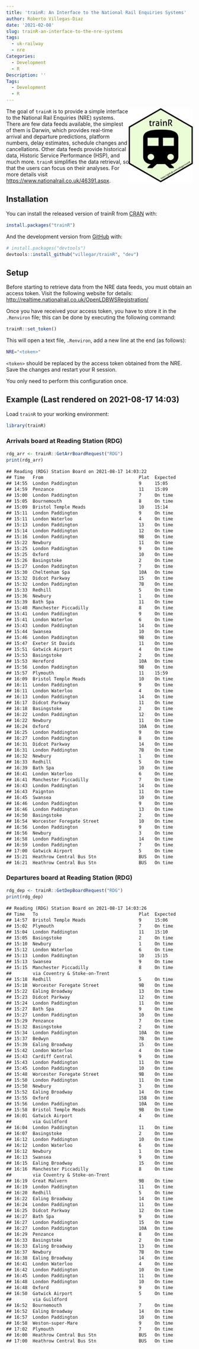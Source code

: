 ```yaml
---
title: 'trainR: An Interface to the National Rail Enquiries Systems'
author: Roberto Villegas-Diaz
date: '2021-02-08'
slug: trainR-an-interface-to-the-nre-systems
tags:
  - uk-railway
  - nre
Categories:
  - Development
  - R
Description: ''
Tags:
  - Development
  - R
---
```


<img src="https://raw.githubusercontent.com/villegar/trainR/main/inst/images/logo.png" alt="logo" align="right" height=200px/>

The goal of `trainR` is to provide a simple interface to the 
National Rail Enquiries (NRE) systems. There are few data feeds 
available, the simplest of them is Darwin, which provides real-time 
arrival and departure predictions, platform numbers, delay estimates, 
schedule changes and cancellations. Other data feeds provide historical 
data, Historic Service Performance (HSP), and much more. `trainR` 
simplifies the data retrieval, so that the users can focus on their 
analyses. For more details visit 
https://www.nationalrail.co.uk/46391.aspx.

## Installation

You can install the released version of trainR from [CRAN](https://CRAN.R-project.org) with:

``` r
install.packages("trainR")
```

And the development version from [GitHub](https://github.com/) with:

``` r
# install.packages("devtools")
devtools::install_github("villegar/trainR", "dev")
```

## Setup
Before starting to retrieve data from the NRE data feeds, you must obtain an access token. 
Visit the following website for details: http://realtime.nationalrail.co.uk/OpenLDBWSRegistration/

Once you have received your access token, you have to store it in the `.Renviron` file; this can be 
done by executing the following command:


```r
trainR::set_token()
```

This will open a text file, `.Renviron`, add a new line at the end (as follows):

```bash
NRE="<token>"
```

`<token>` should be replaced by the access token obtained from the NRE. Save the changes and restart 
your R session.

You only need to perform this configuration once.

## Example (Last rendered on 2021-08-17 14:03)

Load `trainR` to your working environment:

```r
library(trainR)
```

### Arrivals board at Reading Station (RDG)


```r
rdg_arr <- trainR::GetArrBoardRequest("RDG")
print(rdg_arr)
```

```
## Reading (RDG) Station Board on 2021-08-17 14:03:22
## Time   From                                    Plat  Expected
## 14:55  London Paddington                       9     15:05
## 14:59  Penzance                                11    15:09
## 15:00  London Paddington                       7     On time
## 15:05  Bournemouth                             8     On time
## 15:09  Bristol Temple Meads                    10    15:14
## 15:11  London Paddington                       9     On time
## 15:11  London Waterloo                         4     On time
## 15:13  London Paddington                       13    On time
## 15:14  London Paddington                       12    On time
## 15:16  London Paddington                       9B    On time
## 15:22  Newbury                                 11    On time
## 15:25  London Paddington                       9     On time
## 15:25  Oxford                                  10    On time
## 15:26  Basingstoke                             2     On time
## 15:27  London Paddington                       7     On time
## 15:30  Cheltenham Spa                          10A   On time
## 15:32  Didcot Parkway                          15    On time
## 15:32  London Paddington                       7B    On time
## 15:33  Redhill                                 5     On time
## 15:36  Newbury                                 1     On time
## 15:39  Bath Spa                                11    On time
## 15:40  Manchester Piccadilly                   8     On time
## 15:41  London Paddington                       9     On time
## 15:41  London Waterloo                         6     On time
## 15:43  London Paddington                       14    On time
## 15:44  Swansea                                 10    On time
## 15:46  London Paddington                       9B    On time
## 15:47  Exeter St Davids                        11    On time
## 15:51  Gatwick Airport                         4     On time
## 15:53  Basingstoke                             2     On time
## 15:53  Hereford                                10A   On time
## 15:56  London Paddington                       9B    On time
## 15:57  Plymouth                                11    15:59
## 16:09  Bristol Temple Meads                    10    On time
## 16:11  London Paddington                       9     On time
## 16:11  London Waterloo                         4     On time
## 16:13  London Paddington                       14    On time
## 16:17  Didcot Parkway                          11    On time
## 16:18  Basingstoke                             2     On time
## 16:22  London Paddington                       12    On time
## 16:22  Newbury                                 11    On time
## 16:24  Oxford                                  10A   On time
## 16:25  London Paddington                       9     On time
## 16:27  London Paddington                       8     On time
## 16:31  Didcot Parkway                          14    On time
## 16:31  London Paddington                       7B    On time
## 16:32  Newbury                                 1     On time
## 16:33  Redhill                                 5     On time
## 16:39  Bath Spa                                10    On time
## 16:41  London Waterloo                         6     On time
## 16:41  Manchester Piccadilly                   7     On time
## 16:43  London Paddington                       14    On time
## 16:43  Paignton                                11    On time
## 16:45  Swansea                                 10    On time
## 16:46  London Paddington                       9     On time
## 16:46  London Paddington                       13    On time
## 16:50  Basingstoke                             2     On time
## 16:54  Worcester Foregate Street               10    On time
## 16:56  London Paddington                       9     On time
## 16:56  Newbury                                 3     On time
## 16:58  London Paddington                       14    On time
## 16:59  London Paddington                       7     On time
## 17:00  Gatwick Airport                         5     On time
## 15:21  Heathrow Central Bus Stn                BUS   On time
## 16:21  Heathrow Central Bus Stn                BUS   On time
```

### Departures board at Reading Station (RDG)


```r
rdg_dep <- trainR::GetDepBoardRequest("RDG")
print(rdg_dep)
```

```
## Reading (RDG) Station Board on 2021-08-17 14:03:26
## Time   To                                      Plat  Expected
## 14:57  Bristol Temple Meads                    9     15:06
## 15:02  Plymouth                                7     On time
## 15:04  London Paddington                       11    15:10
## 15:05  Basingstoke                             2     On time
## 15:10  Newbury                                 1     On time
## 15:12  London Waterloo                         6     On time
## 15:13  London Paddington                       10    15:15
## 15:13  Swansea                                 9     On time
## 15:15  Manchester Piccadilly                   8     On time
##        via Coventry & Stoke-on-Trent           
## 15:18  Redhill                                 5     On time
## 15:18  Worcester Foregate Street               9B    On time
## 15:22  Ealing Broadway                         13    On time
## 15:23  Didcot Parkway                          12    On time
## 15:24  London Paddington                       11    On time
## 15:27  Bath Spa                                9     On time
## 15:27  London Paddington                       10    On time
## 15:29  Penzance                                7     On time
## 15:32  Basingstoke                             2     On time
## 15:34  London Paddington                       10A   On time
## 15:37  Bedwyn                                  7B    On time
## 15:39  Ealing Broadway                         15    On time
## 15:42  London Waterloo                         4     On time
## 15:43  Cardiff Central                         9     On time
## 15:43  London Paddington                       11    On time
## 15:45  London Paddington                       10    On time
## 15:48  Worcester Foregate Street               9B    On time
## 15:50  London Paddington                       11    On time
## 15:50  Newbury                                 3     On time
## 15:52  Ealing Broadway                         14    On time
## 15:55  Oxford                                  15B   On time
## 15:56  London Paddington                       10A   On time
## 15:58  Bristol Temple Meads                    9B    On time
## 16:01  Gatwick Airport                         4     On time
##        via Guildford                           
## 16:04  London Paddington                       11    On time
## 16:07  Basingstoke                             2     On time
## 16:12  London Paddington                       10    On time
## 16:12  London Waterloo                         6     On time
## 16:12  Newbury                                 1     On time
## 16:13  Swansea                                 9     On time
## 16:15  Ealing Broadway                         15    On time
## 16:16  Manchester Piccadilly                   8     On time
##        via Coventry & Stoke-on-Trent           
## 16:19  Great Malvern                           9B    On time
## 16:19  London Paddington                       11    On time
## 16:20  Redhill                                 5     On time
## 16:22  Ealing Broadway                         14    On time
## 16:24  London Paddington                       11    On time
## 16:25  Didcot Parkway                          12    On time
## 16:27  Bath Spa                                9     On time
## 16:27  London Paddington                       15    On time
## 16:27  London Paddington                       10A   On time
## 16:29  Penzance                                8     On time
## 16:33  Basingstoke                             2     On time
## 16:33  Ealing Broadway                         13    On time
## 16:37  Newbury                                 7B    On time
## 16:38  Ealing Broadway                         14    On time
## 16:41  London Waterloo                         4     On time
## 16:42  London Paddington                       10    On time
## 16:45  London Paddington                       11    On time
## 16:48  London Paddington                       10    On time
## 16:48  Oxford                                  9     On time
## 16:50  Gatwick Airport                         5     On time
##        via Guildford                           
## 16:52  Bournemouth                             7     On time
## 16:52  Ealing Broadway                         14    On time
## 16:57  London Paddington                       10    On time
## 16:58  Weston-super-Mare                       9     On time
## 17:02  Plymouth                                7     On time
## 16:00  Heathrow Central Bus Stn                BUS   On time
## 17:00  Heathrow Central Bus Stn                BUS   On time
```
